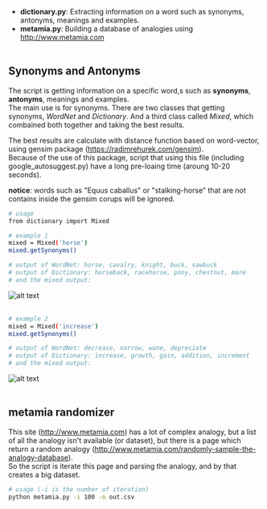 - **dictionary.py**: Extracting information on a word such as synonyms, antonyms, meanings and examples.  
- **metamia.py**: Building a database of analogies using http://www.metamia.com  
&nbsp;  

## Synonyms and Antonyms
The script is getting information on a specific word,s such as **synonyms**, **antonyms**, meanings and examples.  
The main use is for synonyms. There are two classes that getting synonyms, *WordNet* and *Dictionary*. And a third class called *Mixed*, which combained both together and taking the best results.
&nbsp;  

The best results are calculate with distance function based on word-vector, using gensim package (https://radimrehurek.com/gensim).  
Because of the use of this package, script that using this file (including google_autosuggest.py) have a long pre-loaing time (aroung 10-20 seconds).
&nbsp;

**notice**: words such as "Equus caballus" or "stalking-horse" that are not contains inside the gensim corups will be ignored.  

```bash
# usage
from dictionary import Mixed

# example 1 
mixed = Mixed('horse')
mixed.getSynonyms()

# output of WordNet: horse, cavalry, knight, buck, sawbuck
# output of Dictionary: horseback, racehorse, pony, chestnut, mare
# and the mixed output:
```
![alt text](https://github.com/shaharjacob/commonsense-analogy/blob/main/images/dictionary_best_5_for_horse.png?raw=true)  
&nbsp;   

```bash
# example 2 
mixed = Mixed('increase')
mixed.getSynonyms()

# output of WordNet: decrease, narrow, wane, depreciate
# output of Dictionary: increase, growth, gain, addition, increment
# and the mixed output:
```
![alt text](https://github.com/shaharjacob/commonsense-analogy/blob/main/images/dictionary_best_5_for_increase.png?raw=true)  
&nbsp;  

## metamia randomizer
This site (http://www.metamia.com) has a lot of complex analogy, but a list of all the analogy isn't available (or dataset), but there is a page which return a random analogy (http://www.metamia.com/randomly-sample-the-analogy-database).  
So the script is iterate this page and parsing the analogy, and by that creates a big dataset.  

```bash
# usage (-i is the number of iteration)
python metamia.py -i 100 -o out.csv
```  
&nbsp;  